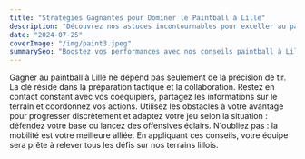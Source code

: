 ```yaml
---
title: "Stratégies Gagnantes pour Dominer le Paintball à Lille"
description: "Découvrez nos astuces incontournables pour exceller au paintball à Lille : communication, placement et esprit d'équipe au service de la victoire."
date: "2024-07-25"
coverImage: "/img/paint3.jpeg"
summarySeo: "Boostez vos performances avec nos conseils paintball à Lille. Maîtrisez la stratégie et la cohésion pour remporter chaque partie."
---
```


Gagner au paintball à Lille ne dépend pas seulement de la précision de tir. La clé réside dans la préparation tactique et la collaboration. Restez en contact constant avec vos coéquipiers, partagez les informations sur le terrain et coordonnez vos actions. Utilisez les obstacles à votre avantage pour progresser discrètement et adaptez votre jeu selon la situation : défendez votre base ou lancez des offensives éclairs. N'oubliez pas : la mobilité est votre meilleure alliée. En appliquant ces conseils, votre équipe sera prête à relever tous les défis sur nos terrains lillois. 